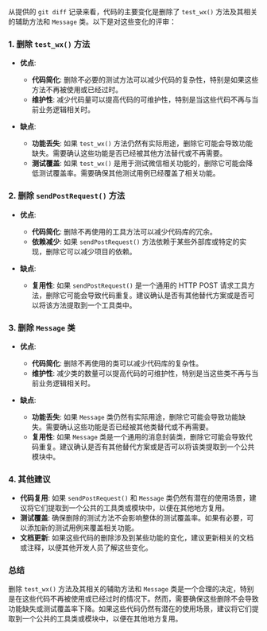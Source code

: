 从提供的 `git diff` 记录来看，代码的主要变化是删除了 `test_wx()` 方法及其相关的辅助方法和 `Message` 类。以下是对这些变化的评审：

### 1. **删除 `test_wx()` 方法**
   - **优点**:
     - **代码简化**: 删除不必要的测试方法可以减少代码的复杂性，特别是如果这些方法不再被使用或已经过时。
     - **维护性**: 减少代码量可以提高代码的可维护性，特别是当这些代码不再与当前业务逻辑相关时。

   - **缺点**:
     - **功能丢失**: 如果 `test_wx()` 方法仍然有实际用途，删除它可能会导致功能缺失。需要确认这些功能是否已经被其他方法替代或不再需要。
     - **测试覆盖**: 如果 `test_wx()` 是用于测试微信相关功能的，删除它可能会降低测试覆盖率。需要确保其他测试用例已经覆盖了相关功能。

### 2. **删除 `sendPostRequest()` 方法**
   - **优点**:
     - **代码简化**: 删除不再使用的工具方法可以减少代码库的冗余。
     - **依赖减少**: 如果 `sendPostRequest()` 方法依赖于某些外部库或特定的实现，删除它可以减少项目的依赖。

   - **缺点**:
     - **复用性**: 如果 `sendPostRequest()` 是一个通用的 HTTP POST 请求工具方法，删除它可能会导致代码重复。建议确认是否有其他替代方案或是否可以将该方法提取到一个工具类中。

### 3. **删除 `Message` 类**
   - **优点**:
     - **代码简化**: 删除不再使用的类可以减少代码库的复杂性。
     - **维护性**: 减少类的数量可以提高代码的可维护性，特别是当这些类不再与当前业务逻辑相关时。

   - **缺点**:
     - **功能丢失**: 如果 `Message` 类仍然有实际用途，删除它可能会导致功能缺失。需要确认这些功能是否已经被其他类替代或不再需要。
     - **复用性**: 如果 `Message` 类是一个通用的消息封装类，删除它可能会导致代码重复。建议确认是否有其他替代方案或是否可以将该类提取到一个公共模块中。

### 4. **其他建议**
   - **代码复用**: 如果 `sendPostRequest()` 和 `Message` 类仍然有潜在的使用场景，建议将它们提取到一个公共的工具类或模块中，以便在其他地方复用。
   - **测试覆盖**: 确保删除的测试方法不会影响整体的测试覆盖率。如果有必要，可以添加新的测试用例来覆盖相关功能。
   - **文档更新**: 如果这些代码的删除涉及到某些功能的变化，建议更新相关的文档或注释，以便其他开发人员了解这些变化。

### 总结
删除 `test_wx()` 方法及其相关的辅助方法和 `Message` 类是一个合理的决定，特别是在这些代码不再被使用或已经过时的情况下。然而，需要确保这些删除不会导致功能缺失或测试覆盖率下降。如果这些代码仍然有潜在的使用场景，建议将它们提取到一个公共的工具类或模块中，以便在其他地方复用。